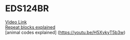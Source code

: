 # EDS124BR
[Video Link](https://www.youtube.com/watch?v=6mj8mCnounU) \
[Repeat blocks explained](https://youtu.be/JThHtK2QLjA) \
[animal codes explained] (https://youtu.be/H5XvkyT5b3w)
